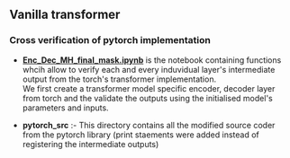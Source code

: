 ## Vanilla transformer 

### Cross verification of pytorch implementation 


- **[Enc_Dec_MH_final_mask.ipynb](Enc_Dec_MH_final_mask.ipynb)** is the notebook containing functions whcih allow to verify each and every induvidual layer's intermediate output from the torch's transformer implementation.
\
We first create a transformer model specific encoder, decoder layer from torch and the validate the outputs using the initialised model's parameters and inputs. 

- **pytorch_src** :- This directory contains all the modified source coder from the pytorch library (print staements were added instead of registering the intermediate outputs)

